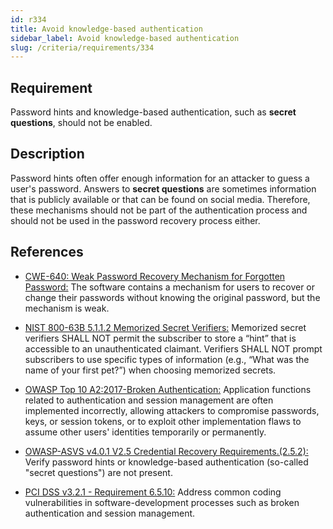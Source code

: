 ```yaml
---
id: r334
title: Avoid knowledge-based authentication
sidebar_label: Avoid knowledge-based authentication
slug: /criteria/requirements/334
---
```


## Requirement

Password hints and knowledge-based authentication,
such as **secret questions**,
should not be enabled.

## Description

Password hints often offer enough information
for an attacker
to guess a user's password.
Answers to **secret questions**
are sometimes information
that is publicly available
or that can be found on social media.
Therefore,
these mechanisms should not be part
of the authentication process
and should not be used
in the password recovery process either.

## References

- [CWE-640: Weak Password Recovery Mechanism for Forgotten Password:](https://cwe.mitre.org/data/definitions/640.html)
  The software contains a mechanism
  for users to recover
  or change their passwords
  without knowing the original password,
  but the mechanism is weak.

- [NIST 800-63B 5.1.1.2 Memorized Secret Verifiers:](https://pages.nist.gov/800-63-3/sp800-63b.html)
  Memorized secret verifiers SHALL NOT permit
  the subscriber to store a “hint”
  that is accessible to an unauthenticated claimant.
  Verifiers SHALL NOT prompt subscribers
  to use specific types of information
  (e.g., “What was the name of your first pet?”)
  when choosing memorized secrets.

- [OWASP Top 10 A2:2017-Broken Authentication:](https://owasp.org/www-project-top-ten/OWASP_Top_Ten_2017/Top_10-2017_A2-Broken_Authentication)
  Application functions related to authentication
  and session management
  are often implemented incorrectly,
  allowing attackers to compromise passwords, keys,
  or session tokens,
  or to exploit other implementation flaws
  to assume other users' identities
  temporarily or permanently.

- [OWASP-ASVS v4.0.1 V2.5 Credential Recovery Requirements.(2.5.2):](https://owasp.org/www-pdf-archive/OWASP_Application_Security_Verification_Standard_4.0-en.pdf)
  Verify password hints
  or knowledge-based authentication
  (so-called "secret questions") are not present.

- [PCI DSS v3.2.1 - Requirement 6.5.10:](https://www.pcisecuritystandards.org/documents/PCI_DSS_v3-2-1.pdf)
  Address common coding vulnerabilities
  in software-development processes
  such as broken authentication
  and session management.

